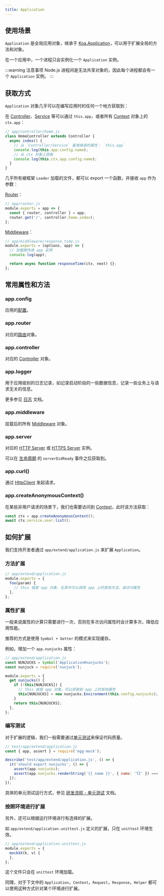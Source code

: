 ```yaml
---
title: Application
---
```


## 使用场景

`Application` 是全局应用对象，继承于 [Koa.Application]，可以用于扩展全局的方法和对象。

在一个应用中，一个进程只会实例化一个 `Application` 实例。

:::warning 注意事项
Node.js 进程间是无法共享对象的，因此每个进程都会有一个 `Application` 实例。
:::

## 获取方式

`Application` 对象几乎可以在编写应用时的任何一个地方获取到：

在 [Controller]、[Service] 等可以通过 `this.app`，或者所有 [Context] 对象上的 `ctx.app`：

```js
// app/controller/home.js
class HomeController extends Controller {
  async index() {
    // 从 `Controller/Service` 基类继承的属性： `this.app`
    console.log(this.app.config.name);
    // 从 ctx 对象上获取
    console.log(this.ctx.app.config.name);
  }
}
```

几乎所有被框架 `Loader` 加载的文件，都可以 export 一个函数，并接收 `app` 作为参数：

[Router]：

```js
// app/router.js
module.exports = app => {
  const { router, controller } = app;
  router.get('/', controller.home.index);
};
```

[Middleware]：

```js
// app/middleware/response_time.js
module.exports = (options, app) => {
  // 加载期传递 app 实例
  console.log(app);

  return async function responseTime(ctx, next) {};
};
```

## 常用属性和方法

### app.config

应用的[配置]。

### app.router

对应的[路由]对象。

### app.controller

对应的 [Controller] 对象。

### app.logger

用于应用级别的日志记录，如记录启动阶段的一些数据信息，记录一些业务上与请求无关的信息。

更多参见 [日志] 文档。

### app.middleware

挂载后的所有 [Middleware] 对象。

### app.server

对应的 [HTTP Server](https://nodejs.org/api/http.html#http_class_http_server) 或 [HTTPS Server](https://nodejs.org/api/https.html#https_class_https_server) 实例。

可以在 [生命周期](./lifecycle.md) 的 `serverDidReady` 事件之后获取到。

### app.curl()

通过 [HttpClient](./httpclient.md) 发起请求。

### app.createAnonymousContext()

在某些非用户请求的场景下，我们也需要访问到 [Context]，此时该方法获取：

```js
const ctx = app.createAnonymousContext();
await ctx.service.user.list();
```

## 如何扩展

我们支持开发者通过 `app/extend/application.js` 来扩展 `Application`。

### 方法扩展

```js
// app/extend/application.js
module.exports = {
  foo(param) {
    // this 就是 app 对象，在其中可以调用 app 上的其他方法，或访问属性
  },
};
```

### 属性扩展

一般来说属性的计算只需要进行一次，否则在多次访问属性时会计算多次，降低应用性能。

推荐的方式是使用 `Symbol + Getter` 的模式来实现缓存。

例如，增加一个 `app.nunjucks` 属性：

```js
// app/extend/application.js
const NUNJUCKS = Symbol('Application#nunjucks');
const nunjuck = require('nunjuck');

module.exports = {
  get nunjucks() {
    if (!this[NUNJUCKS]) {
      // this 就是 app 对象，可以获取到 app 上的其他属性
      this[NUNJUCKS] = new nunjucks.Environment(this.config.nunjucks);
    }
    return this[NUNJUCKS];
  },
};
```

### 编写测试

对于扩展的逻辑，我们一般需要通过[单元测试](../workflow/development/unittest.md)来保证代码质量。

```js
// test/app/extend/application.js
const { app, assert } = require('egg-mock');

describe('test/app/extend/application.js', () => {
  it('should export nunjucks', () => {
    assert(app.nunjucks);
    assert(app.nunjucks.renderString('{{ name }}', { name: 'TZ' }) === 'TZ');
  });
});
```

具体的单元测试运行方式，参见 [研发流程 - 单元测试](../workflow/development/unittest.md) 文档。

### 按照环境进行扩展

另外，还可以根据运行环境进行有选择的扩展。

如 `app/extend/application.unittest.js` 定义的扩展，只在 `unittest` 环境生效。

```js
// app/extend/application.unittest.js
module.exports = {
  mockXX(k, v) {
  },
};
```

这个文件只会在 `unittest` 环境加载。

同理，对于下文中的 `Application`，`Context`，`Request`，`Response`，`Helper` 都可以使用这种方式针对某个环境进行扩展。

[Koa]: http://koajs.com
[Koa.Application]: http://koajs.com/#application
[Middleware]: ./middleware.md
[Context]: ./context.md
[Controller]: ./controller.md
[Service]: ./service.md
[Router]: ./router.md
[路由]: ./router.md
[配置]: ./config.md
[日志]: ./logger.md
